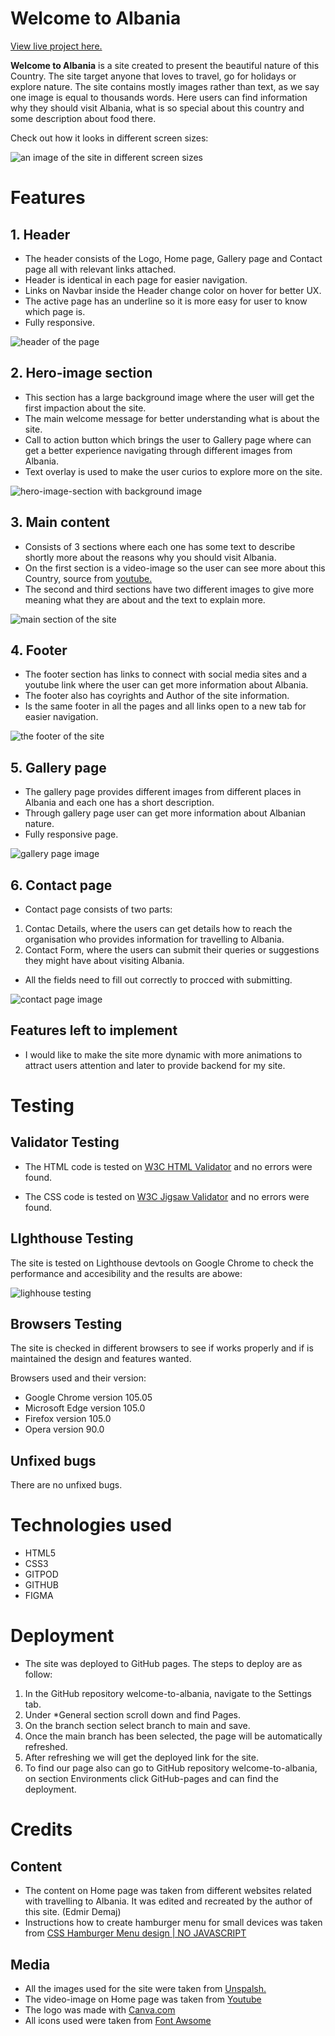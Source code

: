 # **Welcome to Albania**

[View live project here.](https://edmir-demaj.github.io/welcome-to-albania/)

**Welcome to Albania** is a site created to present the beautiful nature of this Country. The site target anyone that loves to travel, go for holidays or explore nature. The site contains mostly images rather than text, as we say one image is equal to thousands words. Here users can find information why they should visit Albania, what is so special about this country and some description about food there.

Check out how it looks in different screen sizes:

![an image of the site in different screen sizes](assets/image/readme.md-images/responsive-site.png)

# **Features**

## **1. Header**
- The header consists of the Logo, Home page, Gallery page and Contact page all with relevant links attached.
- Header is identical in each page for easier navigation.
- Links on Navbar inside the Header change color on hover for better UX.
- The active page has an underline so it is more easy for user to know which page is.
- Fully responsive.

![header of the page](assets/image/readme.md-images/header.png)

## **2. Hero-image section**
- This section has a large background image where the user will get the first impaction about the site.
- The main welcome message for better understanding what is about the site.
- Call to action button which brings the user to Gallery page where can get a better experience navigating through different images from Albania.
- Text overlay is used to make the user curios to explore more on the site.

![hero-image-section with background image](assets/image/readme.md-images/hero-image-section.png)

## **3. Main content**
- Consists of 3 sections where each one has some text to describe shortly more about the reasons why you should visit Albania.
- On the first section is a video-image so the user can see more about this Country, source from [youtube.](https://www.youtube.com/watch?v=yg9k2uOdciM&t=5s)
- The second and third sections have two different images to give more meaning what they are about and the text to explain more.

![main section of the site](assets/image/readme.md-images/main-section.png)

## **4. Footer**
- The footer section has links to connect with social media sites and a youtube link where the user can get more information about Albania.
- The footer also has coyrights and Author of the site information.
- Is the same footer in all the pages and all links open to a new tab for easier navigation.

![the footer of the site](assets/image/readme.md-images/footer.png)

## **5. Gallery page**
- The gallery page provides different images from different places in Albania and each one has a short description.
- Through gallery page user can get more information about Albanian nature.
- Fully responsive page.

![gallery page image](assets/image/readme.md-images/gallery-page.png)

## **6. Contact page**
- Contact page consists of two parts:
1. Contac Details, where the users can get details how to reach the organisation who provides information for travelling to Albania.
2. Contact Form, where the users can submit their queries or suggestions they might have about visiting Albania.
- All the fields need to fill out correctly to procced with submitting.

![contact page image](assets/image/readme.md-images/contact%20page.png)

## **Features left to implement**
- I would like to make the site more dynamic with more animations to attract users attention and later to provide backend for my site.

# **Testing**

## **Validator Testing**

- The HTML code is tested on [W3C HTML Validator](https://validator.w3.org/nu/#textarea) and no errors were found.

- The CSS code is tested on [W3C Jigsaw Validator](https://jigsaw.w3.org/css-validator/validator) and no errors were found.

## **LIghthouse Testing**

The site is tested on Lighthouse devtools on Google Chrome to check the performance and accesibility and the results are abowe:

![lighhouse testing](assets/image/readme.md-images/lighthouse-performance-home-page.png)

## **Browsers Testing**

The site is checked in different browsers to see if works properly and if is maintained the design and features wanted.

Browsers used and their version:
- Google Chrome version 105.05
- Microsoft Edge version 105.0
- Firefox version 105.0
- Opera version 90.0

## **Unfixed bugs**

There are no unfixed bugs.

# **Technologies used**

- HTML5
- CSS3 
- GITPOD
- GITHUB
- FIGMA

# **Deployment**
- The site was deployed to GitHub pages. The steps to deploy are as follow:
 1. In the GitHub repository welcome-to-albania, navigate to the Settings tab.
 2. Under *General section scroll down and find Pages.
 3. On the branch section select branch to main and save.
 4. Once the main branch has been selected, the page will be automatically refreshed.
 5. After refreshing we will get the deployed link for the site.
 6. To find our page also can go to GitHub repository welcome-to-albania, on section Environments click GitHub-pages and can find the deployment.

 # **Credits**

## **Content**

- The content on Home page was taken from different websites related with travelling to Albania. It was edited and recreated by the author of this site. (Edmir Demaj)
- Instructions how to create hamburger menu for small devices was taken from [CSS Hamburger Menu design | NO JAVASCRIPT](https://www.youtube.com/watch?v=kNiic1CaXrQ&t=618s)

 ## **Media**

- All the images used for the site were taken from [Unspalsh.](https://unsplash.com/)
- The video-image on Home page was taken from [Youtube](https://www.youtube.com/watch?v=yg9k2uOdciM)
- The logo was made with [Canva.com](https://www.canva.com/design/DAFNWUi8Ar0/ukgdC9kMg6_DThWJ5jdBUA/edit)
- All icons used were taken from [Font Awsome](https://fontawesome.com/)


